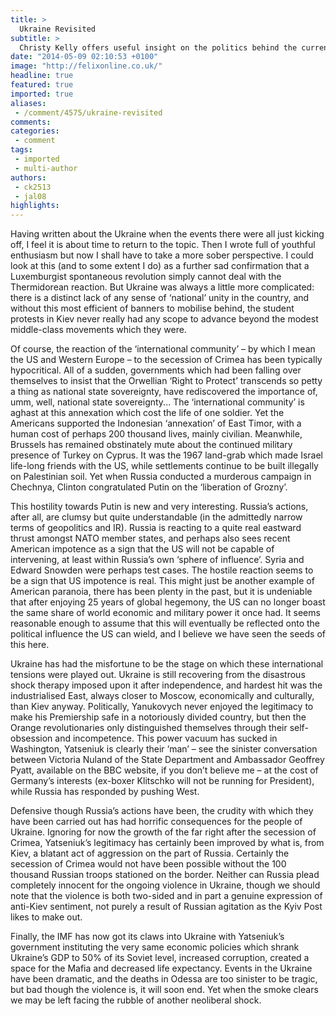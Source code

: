 ```yaml
---
title: >
  Ukraine Revisited
subtitle: >
  Christy Kelly offers useful insight on the politics behind the current situation in Ukraine
date: "2014-05-09 02:10:53 +0100"
image: "http://felixonline.co.uk/"
headline: true
featured: true
imported: true
aliases:
 - /comment/4575/ukraine-revisited
comments:
categories:
 - comment
tags:
 - imported
 - multi-author
authors:
 - ck2513
 - jal08
highlights:
---
```


Having written about the Ukraine when the events there were all just kicking off, I feel it is about time to return to the topic. Then I wrote full of youthful enthusiasm but now I shall have to take a more sober perspective. I could look at this (and to some extent I do) as a further sad confirmation that a Luxemburgist spontaneous revolution simply cannot deal with the Thermidorean reaction. But Ukraine was always a little more complicated: there is a distinct lack of any sense of ‘national’ unity in the country, and without this most efficient of banners to mobilise behind, the student protests in Kiev never really had any scope to advance beyond the modest middle-class movements which they were.

Of course, the reaction of the ‘international community’ – by which I mean the US and Western Europe – to the secession of Crimea has been typically hypocritical. All of a sudden, governments which had been falling over themselves to insist that the Orwellian ‘Right to Protect’ transcends so petty a thing as national state sovereignty, have rediscovered the importance of, umm, well, national state sovereignty... The ‘international community’ is aghast at this annexation which cost the life of one soldier. Yet the Americans supported the Indonesian ‘annexation’ of East Timor, with a human cost of perhaps 200 thousand lives, mainly civilian. Meanwhile, Brussels has remained obstinately mute about the continued military presence of Turkey on Cyprus. It was the 1967 land-grab which made Israel life-long friends with the US, while settlements continue to be built illegally on Palestinian soil. Yet when Russia conducted a murderous campaign in Chechnya, Clinton congratulated Putin on the ‘liberation of Grozny’.

This hostility towards Putin is new and very interesting. Russia’s actions, after all, are clumsy but quite understandable (in the admittedly narrow terms of geopolitics and IR). Russia is reacting to a quite real eastward thrust amongst NATO member states, and perhaps also sees recent American impotence as a sign that the US will not be capable of intervening, at least within Russia’s own ‘sphere of influence’. Syria and Edward Snowden were perhaps test cases. The hostile reaction seems to be a sign that US impotence is real. This might just be another example of American paranoia, there has been plenty in the past, but it is undeniable that after enjoying 25 years of global hegemony, the US can no longer boast the same share of world economic and military power it once had. It seems reasonable enough to assume that this will eventually be reflected onto the political influence the US can wield, and I believe we have seen the seeds of this here.

Ukraine has had the misfortune to be the stage on which these international tensions were played out. Ukraine is still recovering from the disastrous shock therapy imposed upon it after independence, and hardest hit was the industrialised East, always closer to Moscow, economically and culturally, than Kiev anyway. Politically, Yanukovych never enjoyed the legitimacy to make his Premiership safe in a notoriously divided country, but then the Orange revolutionaries only distinguished themselves through their self-obsession and incompetence. This power vacuum has sucked in Washington, Yatseniuk is clearly their ‘man’ – see the sinister conversation between Victoria Nuland of the State Department and Ambassador Geoffrey Pyatt, available on the BBC website, if you don’t believe me – at the cost of Germany’s interests (ex-boxer Klitschko will not be running for President), while Russia has responded by pushing West.

Defensive though Russia’s actions have been, the crudity with which they have been carried out has had horrific consequences for the people of Ukraine. Ignoring for now the growth of the far right after the secession of Crimea, Yatseniuk’s legitimacy has certainly been improved by what is, from Kiev, a blatant act of aggression on the part of Russia. Certainly the secession of Crimea would not have been possible without the 100 thousand Russian troops stationed on the border. Neither can Russia plead completely innocent for the ongoing violence in Ukraine, though we should note that the violence is both two-sided and in part a genuine expression of anti-Kiev sentiment, not purely a result of Russian agitation as the Kyiv Post likes to make out.

Finally, the IMF has now got its claws into Ukraine with Yatseniuk’s government instituting the very same economic policies which shrank Ukraine’s GDP to 50% of its Soviet level, increased corruption, created a space for the Mafia and decreased life expectancy. Events in the Ukraine have been dramatic, and the deaths in Odessa are too sinister to be tragic, but bad though the violence is, it will soon end. Yet when the smoke clears we may be left facing the rubble of another neoliberal shock.
